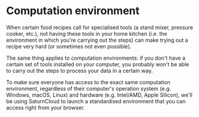 ```{index} Computation environment
```
# Computation environment

When certain food recipes call for specialised tools (a stand mixer, pressure cooker, etc.), not having these tools in your home kitchen (i.e. the environment in which you're carrying out the steps) can make trying out a recipe very hard (or sometimes not even possible).

The same thing applies to computation environments: if you don't have a certain set of tools installed on your computer, you probably won't be able to carry out the steps to process your data in a certain way.

To make sure everyone has access to the exact same computation environment, regardless of their computer's operation system (e.g. Windows, macOS, Linux) and hardware (e.g. Intel/AMD, Apple Silicon), we'll be using SaturnCloud to launch a standardised environment that you can access right from your browser.

```{figure} computation-environments_edgar-castrejon-CX8ooha2yLA-unsplash.jpg
```
